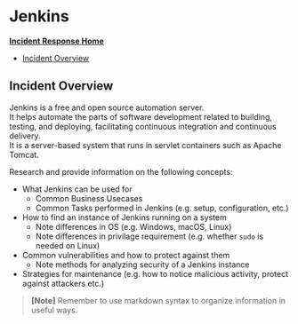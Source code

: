<!-- This work is licensed under the Creative Commons Attribution-NonCommercial-ShareAlike 4.0 International License. To view a copy of this license, visit http://creativecommons.org/licenses/by-nc-sa/4.0/ or send a letter to Creative Commons, PO Box 1866, Mountain View, CA 94042, USA. -->

# Jenkins

[**Incident Response Home**](../README.md)
- [Incident Overview](#Incident-Overview)

## Incident Overview

Jenkins is a free and open source automation server.  
It helps automate the parts of software development related to building, testing, and deploying, facilitating continuous integration and continuous delivery.     
It is a server-based system that runs in servlet containers such as Apache Tomcat.    

Research and provide information on the following concepts:  

- What Jenkins can be used for 
	- Common Business Usecases
	- Common Tasks performed in Jenkins (e.g. setup, configuration, etc.)
- How to find an instance of Jenkins running on a system
	- Note differences in OS (e.g. Windows, macOS, Linux)
	- Note differences in privilage requirement (e.g. whether ```sudo``` is needed on Linux)
- Common vulnerabilities and how to protect against them
	- Note methods for analyzing security of a Jenkins instance
- Strategies for maintenance (e.g. how to notice malicious activity, protect against attackers etc.)

>**[Note]** Remember to use markdown syntax to organize information in useful ways.
